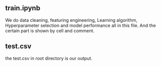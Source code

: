 ## train.ipynb

We do data cleaning, featuring engineering,  Learning algorithm, Hyperparameter selection and model performance all in this file. And the certain part is shown by cell and comment.

## test.csv

the  test.csv in root directory is our output.

